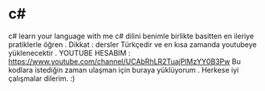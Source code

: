 # c#

c# learn your language with me
c# dilini benimle birlikte basitten en ileriye pratiklerle öğren . Dikkat : dersler Türkçedir ve en kısa zamanda youtubeye yüklenecektir . 
YOUTUBE HESABIM : https://www.youtube.com/channel/UCAbRhLR2TuajPlMzYY0B3Pw
Bu kodlara istediğin zaman ulaşman için buraya yüklüyorum . Herkese iyi çalışmalar dilerim. :)
